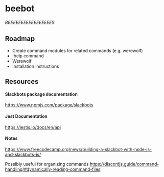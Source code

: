 # beebot
###### BEEEEEEEEEEEEEEEEES

## Roadmap
* Create command modules for related commands (e.g. werewolf)
* !help command
* Werewolf
* Installation instructions


## Resources
#### Slackbots package documentation
https://www.npmjs.com/package/slackbots

#### Jest Documentation
https://jestjs.io/docs/en/api


#### Notes
https://www.freecodecamp.org/news/building-a-slackbot-with-node-js-and-slackbots-js/

Possibly useful for organizing commands
https://discordjs.guide/command-handling/#dynamically-reading-command-files
